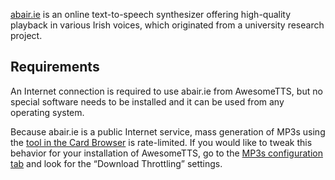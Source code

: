 
<p><a href="http://www.abair.tcd.ie" rel="external noreferrer">abair.ie</a> is
  an online text-to-speech synthesizer offering high-quality playback in
  various Irish voices, which originated from a university research
  project.</p>

<h2>Requirements</h2>

<p>An Internet connection is required to use abair.ie from AwesomeTTS, but no
  special software needs to be installed and it can be used from any operating
  system.</p>

<p>Because abair.ie is a public Internet service, mass generation of MP3s using
  the <a href="/usage/browser">tool in the Card Browser</a> is rate-limited. If
  you would like to tweak this behavior for your installation of AwesomeTTS, go
  to the <a href="/config/mp3s">MP3s configuration tab</a> and look for the
  &ldquo;Download Throttling&rdquo; settings.</p>